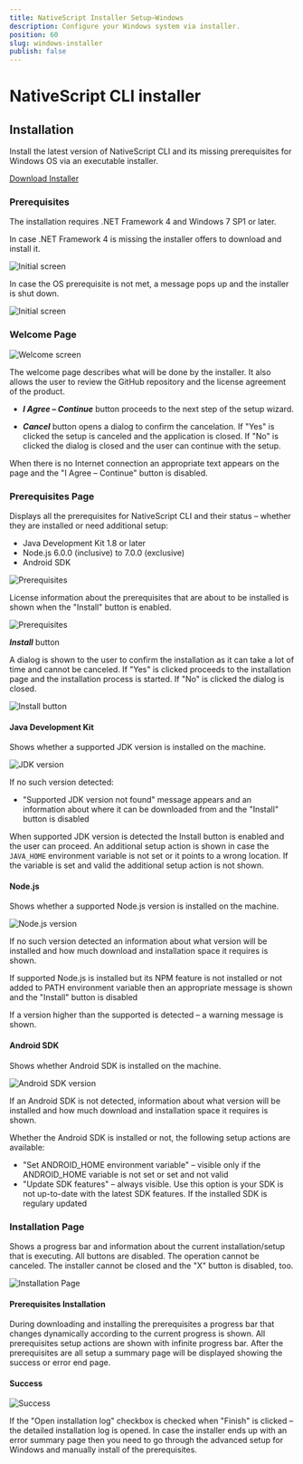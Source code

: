 ```yaml
---
title: NativeScript Installer Setup—Windows
description: Configure your Windows system via installer.
position: 60
slug: windows-installer
publish: false
---
```


# NativeScript CLI installer

## Installation

Install the latest version of NativeScript CLI and its missing prerequisites for Windows OS via an executable installer.

[Download Installer](https://www.nativescript.org/docs/default-source/default-document-library/nativescript-cli-setup-wixdbee632a7b776b26a649ff04000922f2.exe?sfvrsn=2)

### Prerequisites

The installation requires .NET Framework 4 and Windows 7 SP1 or later.

In case .NET Framework 4 is missing the installer offers to download and install it.

![](../img/start/installer-001.png "Initial screen")

In case the OS prerequisite is not met, a message pops up and the installer is shut down.

![](../img/start/installer-002.png "Initial screen")

### Welcome Page

![](../img/start/installer-003.png "Welcome screen")

The welcome page describes what will be done by the installer. It also allows the user to review the GitHub repository and the license agreement of the product.

- _**I Agree – Continue**_ button proceeds to the next step of the setup wizard.

- _**Cancel**_ button opens a dialog to confirm the cancelation. If &quot;Yes&quot; is clicked the setup is canceled and the application is closed. If &quot;No&quot; is clicked the dialog is closed and the user can continue with the setup.

When there is no Internet connection an appropriate text appears on the page and the &quot;I Agree – Continue&quot; button is disabled.

### Prerequisites Page

Displays all the prerequisites for NativeScript CLI and their status – whether they are installed or need additional setup:

- Java Development Kit 1.8 or later
- Node.js 6.0.0  (inclusive) to 7.0.0 (exclusive)
- Android SDK

![](../img/start/installer-006.png "Prerequisites")

License information about the prerequisites that are about to be installed is shown when the &quot;Install&quot; button is enabled.

![](../img/start/installer-007.png "Prerequisites")

_**Install**_ button

A dialog is shown to the user to confirm the installation as it can take a lot of time and cannot be canceled. If &quot;Yes&quot; is clicked proceeds to the installation page and the installation process is started. If &quot;No&quot; is clicked the dialog is closed.

![](../img/start/installer-008.png "Install button")

#### Java Development Kit

Shows whether a supported JDK version is installed on the machine.

![](../img/start/installer-009.png "JDK version")

If no such version detected:

- &quot;Supported JDK version not found&quot; message appears and an information about where it can be downloaded from and the &quot;Install&quot; button is disabled

When supported JDK version is detected the Install button is enabled and the user can proceed. An additional setup action is shown in case the `JAVA_HOME` environment variable is not set or it points to a wrong location. If the variable is set and valid the additional setup action is not shown.

#### Node.js

Shows whether a supported Node.js version is installed on the machine.

![](../img/start/installer-011.png "Node.js version")

If no such version detected an information about what version will be installed and how much download and installation space it requires is shown.

If supported Node.js is installed but its NPM feature is not installed or not added to PATH environment variable then an appropriate message is shown and the &quot;Install&quot; button is disabled

If a version higher than the supported is detected – a warning message is shown.

#### Android SDK

Shows whether Android SDK is installed on the machine.

![](../img/start/installer-015.png "Android SDK version")

If an Android SDK is not detected, information about what version will be installed and how much download and installation space it requires is shown.

Whether the Android SDK is installed or not, the following setup actions are available:

- &quot;Set ANDROID\_HOME environment variable&quot; – visible only if the ANDROID\_HOME variable is not set or set and not valid
- &quot;Update SDK features&quot; – always visible. Use this option is your SDK is not up-to-date with the latest SDK features. If the installed SDK is regulary updated

### Installation Page

Shows a progress bar and information about the current installation/setup that is executing. All buttons are disabled. The operation cannot be canceled. The installer cannot be closed and the &quot;X&quot; button is disabled, too.

![](../img/start/installer-017.png "Installation Page")

#### Prerequisites Installation

During downloading and installing the prerequisites a progress bar that changes dynamically according to the current progress is shown. All prerequisites setup actions are shown with infinite progress bar. After the prerequisites are all setup a summary page will be displayed showing the success or error end page.

#### Success
![](../img/start/installer-021.png "Success")

If the &quot;Open installation log&quot; checkbox is checked when &quot;Finish&quot; is clicked – the detailed installation log is opened. In case the installer ends up with  an error summary page then you need to go through the advanced setup for Windows and manually install of the prerequisites.